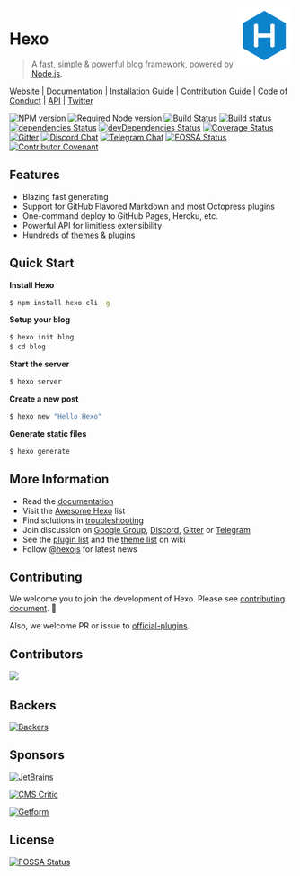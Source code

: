 <img src="https://raw.githubusercontent.com/hexojs/logo/master/hexo-logo-avatar.png" alt="Hexo logo" width="100" height="100" align="right" />

# Hexo

> A fast, simple & powerful blog framework, powered by
> [Node.js](https://nodejs.org).

[Website](https://hexo.io) | [Documentation](https://hexo.io/docs/) |
[Installation Guide](https://hexo.io/docs/#Installation) |
[Contribution Guide](https://hexo.io/docs/contributing) |
[Code of Conduct](CODE_OF_CONDUCT.md) | [API](https://hexo.io/api/) |
[Twitter](https://twitter.com/hexojs)

[![NPM version](https://badge.fury.io/js/hexo.svg)](https://www.npmjs.com/package/hexo)
![Required Node version](https://img.shields.io/node/v/hexo)
[![Build Status](https://travis-ci.com/hexojs/hexo.svg?branch=master)](https://travis-ci.com/hexojs/hexo)
[![Build status](https://ci.appveyor.com/api/projects/status/github/hexojs/hexo?branch=master&svg=true)](https://ci.appveyor.com/project/tommy351/hexo/branch/master)
[![dependencies Status](https://david-dm.org/hexojs/hexo/status.svg)](https://david-dm.org/hexojs/hexo)
[![devDependencies Status](https://david-dm.org/hexojs/hexo/dev-status.svg)](https://david-dm.org/hexojs/hexo?type=dev)
[![Coverage Status](https://coveralls.io/repos/hexojs/hexo/badge.svg?branch=master)](https://coveralls.io/r/hexojs/hexo?branch=master)
[![Gitter](https://badges.gitter.im/hexojs/hexo.svg)](https://gitter.im/hexojs/hexo)
[![Discord Chat](https://img.shields.io/badge/chat-on%20discord-7289da.svg)](https://discord.gg/teM2Anj)
[![Telegram Chat](https://img.shields.io/badge/chat-on%20telegram-32afed.svg)](https://t.me/hexojs)
[![FOSSA Status](https://app.fossa.com/api/projects/git%2Bgithub.com%2Fhexojs%2Fhexo.svg?type=shield)](https://app.fossa.com/projects/git%2Bgithub.com%2Fhexojs%2Fhexo?ref=badge_shield)
[![Contributor Covenant](https://img.shields.io/badge/Contributor%20Covenant-v2.0%20adopted-ff69b4.svg)](CODE_OF_CONDUCT.md)

## Features

- Blazing fast generating
- Support for GitHub Flavored Markdown and most Octopress plugins
- One-command deploy to GitHub Pages, Heroku, etc.
- Powerful API for limitless extensibility
- Hundreds of [themes](https://hexo.io/themes/) &
  [plugins](https://hexo.io/plugins/)

## Quick Start

**Install Hexo**

```bash
$ npm install hexo-cli -g
```

**Setup your blog**

```bash
$ hexo init blog
$ cd blog
```

**Start the server**

```bash
$ hexo server
```

**Create a new post**

```bash
$ hexo new "Hello Hexo"
```

**Generate static files**

```bash
$ hexo generate
```

## More Information

- Read the [documentation](https://hexo.io/)
- Visit the [Awesome Hexo](https://github.com/hexojs/awesome-hexo) list
- Find solutions in [troubleshooting](https://hexo.io/docs/troubleshooting.html)
- Join discussion on [Google Group](https://groups.google.com/group/hexo),
  [Discord](https://discord.gg/teM2Anj), [Gitter](https://gitter.im/hexojs/hexo)
  or [Telegram](https://t.me/hexojs)
- See the [plugin list](https://hexo.io/plugins/) and the
  [theme list](https://hexo.io/themes/) on wiki
- Follow [@hexojs](https://twitter.com/hexojs) for latest news

## Contributing

We welcome you to join the development of Hexo. Please see
[contributing document](https://hexo.io/docs/contributing). 🤗

Also, we welcome PR or issue to [official-plugins](https://github.com/hexojs).

## Contributors

[![](https://opencollective.com/Hexo/contributors.svg?width=890)](https://github.com/hexojs/hexo/graphs/contributors)

## Backers

[![Backers](https://opencollective.com/hexo/tiers/backers.svg?avatarHeight=36&width=600)](https://opencollective.com/hexo)

## Sponsors

<a href="https://www.jetbrains.com/"><img src="/.github/jetbrains-variant-4.svg" alt="JetBrains" width="200"/></a>

<a href="https://www.cmscritic.com/"><img src="/.github/CMS-Critic_logo-3.png" alt="CMS Critic" width="200"/></a>

<a href="https://getform.io/"><img src="/.github/getform-logo.svg" alt="Getform" width="200"/></a>

## License

[![FOSSA Status](https://app.fossa.com/api/projects/git%2Bgithub.com%2Fhexojs%2Fhexo.svg?type=large)](https://app.fossa.com/projects/git%2Bgithub.com%2Fhexojs%2Fhexo?ref=badge_large)
